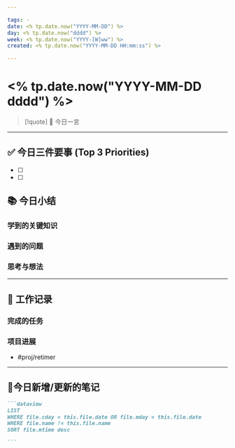 ```yaml
---

tags: - 
date: <% tp.date.now("YYYY-MM-DD") %> 
day: <% tp.date.now("dddd") %> 
week: <% tp.date.now("YYYY-[W]ww") %> 
created: <% tp.date.now("YYYY-MM-DD HH:mm:ss") %>

---
```

# <% tp.date.now("YYYY-MM-DD dddd") %>

> [!quote] 💭 今日一言

---

## ✅ 今日三件要事 (Top 3 Priorities) 
- [ ] 
- [ ] 


## 📚 今日小结


### 学到的关键知识

### 遇到的问题

### 思考与想法

---

## 💼 工作记录

### 完成的任务

### 项目进展

- #proj/retimer

---

## 📌今日新增/更新的笔记 
````markdown 
```dataview 
LIST 
WHERE file.cday = this.file.date OR file.mday = this.file.date 
WHERE file.name != this.file.name 
SORT file.mtime desc

```
````





